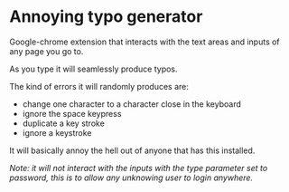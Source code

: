 Annoying typo generator
=======================

Google-chrome extension that interacts with the text areas and inputs of any page you go to. 

As you type it will seamlessly produce typos.

The kind of errors it will randomly produces are:

 - change one character to a character close in the keyboard
 - ignore the space keypress
 - duplicate a key stroke
 - ignore a keystroke

It will basically annoy the hell out of anyone that has this installed.

*Note: it will not interact with the inputs with the type parameter set to password, this is to allow any unknowing user to login anywhere.*
